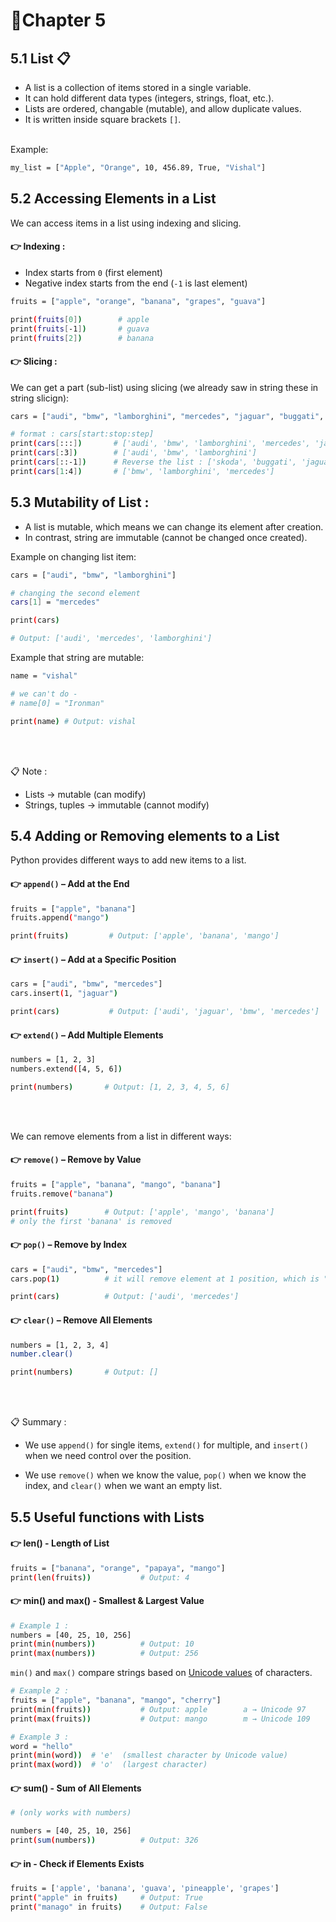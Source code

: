 # 📝Chapter 5
## 5.1 List 📋
- A list is a collection of items stored in a single variable. 
- It can hold different data types (integers, strings, float, etc.).
- Lists are ordered, changable (mutable), and allow duplicate values. 
- It is written inside square brackets ```[]```.
<br>
Example:

```bash
my_list = ["Apple", "Orange", 10, 456.89, True, "Vishal"]
```

## 5.2 Accessing Elements in a List
We can access items in a list using indexing and slicing.
#### 👉 Indexing :
- Index starts from ```0``` (first element) 
- Negative index starts from the end (```-1``` is last element)

```bash
fruits = ["apple", "orange", "banana", "grapes", "guava"]

print(fruits[0])        # apple
print(fruits[-1])       # guava
print(fruits[2])        # banana
```
#### 👉 Slicing :
We can get a part (sub-list) using slicing (we already saw in string these in string slicign):
```bash
cars = ["audi", "bmw", "lamborghini", "mercedes", "jaguar", "buggati", "skoda"]

# format : cars[start:stop:step]
print(cars[:::])       # ['audi', 'bmw', 'lamborghini', 'mercedes', 'jaguar', 'buggati', 'skoda']
print(cars[:3])        # ['audi', 'bmw', 'lamborghini']
print(cars[::-1])      # Reverse the list : ['skoda', 'buggati', 'jaguar', 'mercedes', 'lamborghini', 'bmw', 'audi']
print(cars[1:4])       # ['bmw', 'lamborghini', 'mercedes']
```

## 5.3 Mutability of List :
- A list is mutable, which means we can change its element after creation. 
- In contrast, string are immutable (cannot be changed once created). 

Example on changing list item:
```bash
cars = ["audi", "bmw", "lamborghini"]

# changing the second element
cars[1] = "mercedes"

print(cars)

# Output: ['audi', 'mercedes', 'lamborghini'] 
```

Example that string are mutable: 
```bash
name = "vishal"

# we can't do -
# name[0] = "Ironman"

print(name) # Output: vishal
```
<br>
<br>

📋 Note :
- Lists → mutable (can modify)
- Strings, tuples → immutable (cannot modify)


## 5.4 Adding or Removing elements to a List
Python provides different ways to add new items to a list.
#### 👉 ```append()``` – Add at the End
```bash 
fruits = ["apple", "banana"]
fruits.append("mango")

print(fruits)         # Output: ['apple', 'banana', 'mango']
```

#### 👉 ```insert()``` – Add at a Specific Position
```bash
cars = ["audi", "bmw", "mercedes"]
cars.insert(1, "jaguar")

print(cars)           # Output: ['audi', 'jaguar', 'bmw', 'mercedes']
```

#### 👉 ```extend()``` – Add Multiple Elements
```bash
numbers = [1, 2, 3]
numbers.extend([4, 5, 6])

print(numbers)       # Output: [1, 2, 3, 4, 5, 6]
```
<br>
<br>

We can remove elements from a list in different ways:
#### 👉 ```remove()``` – Remove by Value
```bash 
fruits = ["apple", "banana", "mango", "banana"]
fruits.remove("banana")

print(fruits)        # Output: ['apple', 'mango', 'banana']
# only the first 'banana' is removed
```

#### 👉 ```pop()``` – Remove by Index
```bash
cars = ["audi", "bmw", "mercedes"]
cars.pop(1)          # it will remove element at 1 position, which is "bmw"

print(cars)          # Output: ['audi', 'mercedes']
```

#### 👉 ```clear()``` – Remove All Elements
```bash
numbers = [1, 2, 3, 4]
number.clear()

print(numbers)       # Output: []
```
<br>
<br>

📋 Summary :
- We use ```append()``` for single items, ```extend()``` for multiple, and ```insert()``` when we need control over the position.


- We use ```remove()``` when we know the value, ```pop()``` when we know the index, and ```clear()``` when we want an empty list.

## 5.5 Useful functions with Lists 
#### 👉 len() - Length of List
```bash
fruits = ["banana", "orange", "papaya", "mango"]
print(len(fruits))           # Output: 4
```
#### 👉 min() and max() - Smallest & Largest Value
```bash
# Example 1 :
numbers = [40, 25, 10, 256]
print(min(numbers))          # Output: 10
print(max(numbers))          # Output: 256
```
```min()``` and ```max()``` compare strings based on [Unicode values](../README.md#unicode) of characters.
```bash
# Example 2 :
fruits = ["apple", "banana", "mango", "cherry"]
print(min(fruits))           # Output: apple        a → Unicode 97
print(max(fruits))           # Output: mango        m → Unicode 109

# Example 3 :
word = "hello"
print(min(word))  # 'e'  (smallest character by Unicode value)
print(max(word))  # 'o'  (largest character)
```

#### 👉 sum() - Sum of All Elements
```bash
# (only works with numbers)

numbers = [40, 25, 10, 256]
print(sum(numbers))          # Output: 326
```
#### 👉 in - Check if Elements Exists
```bash
fruits = ['apple', 'banana', 'guava', 'pineapple', 'grapes']
print("apple" in fruits)     # Output: True
print("manago" in fruits)    # Output: False

```
